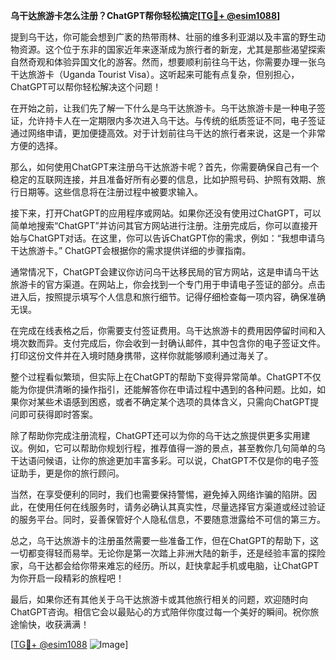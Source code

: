 **乌干达旅游卡怎么注册？ChatGPT帮你轻松搞定[[TG💪+ @esim1088](https://t.me/s/esim1088)]**

提到乌干达，你可能会想到广袤的热带雨林、壮丽的维多利亚湖以及丰富的野生动物资源。这个位于东非的国家近年来逐渐成为旅行者的新宠，尤其是那些渴望探索自然奇观和体验异国文化的游客。然而，想要顺利前往乌干达，你需要办理一张乌干达旅游卡（Uganda Tourist Visa）。这听起来可能有点复杂，但别担心，ChatGPT可以帮你轻松解决这个问题！

在开始之前，让我们先了解一下什么是乌干达旅游卡。乌干达旅游卡是一种电子签证，允许持卡人在一定期限内多次进入乌干达。与传统的纸质签证不同，电子签证通过网络申请，更加便捷高效。对于计划前往乌干达的旅行者来说，这是一个非常方便的选择。

那么，如何使用ChatGPT来注册乌干达旅游卡呢？首先，你需要确保自己有一个稳定的互联网连接，并且准备好所有必要的信息，比如护照号码、护照有效期、旅行日期等。这些信息将在注册过程中被要求输入。

接下来，打开ChatGPT的应用程序或网站。如果你还没有使用过ChatGPT，可以简单地搜索“ChatGPT”并访问其官方网站进行注册。注册完成后，你可以直接开始与ChatGPT对话。在这里，你可以告诉ChatGPT你的需求，例如：“我想申请乌干达旅游卡。” ChatGPT会根据你的需求提供详细的步骤指南。

通常情况下，ChatGPT会建议你访问乌干达移民局的官方网站，这是申请乌干达旅游卡的官方渠道。在网站上，你会找到一个专门用于申请电子签证的部分。点击进入后，按照提示填写个人信息和旅行细节。记得仔细检查每一项内容，确保准确无误。

在完成在线表格之后，你需要支付签证费用。乌干达旅游卡的费用因停留时间和入境次数而异。支付完成后，你会收到一封确认邮件，其中包含你的电子签证文件。打印这份文件并在入境时随身携带，这样你就能够顺利通过海关了。

整个过程看似繁琐，但实际上在ChatGPT的帮助下变得异常简单。ChatGPT不仅能为你提供清晰的操作指引，还能解答你在申请过程中遇到的各种问题。比如，如果你对某些术语感到困惑，或者不确定某个选项的具体含义，只需向ChatGPT提问即可获得即时答案。

除了帮助你完成注册流程，ChatGPT还可以为你的乌干达之旅提供更多实用建议。例如，它可以帮助你规划行程，推荐值得一游的景点，甚至教你几句简单的乌干达语问候语，让你的旅途更加丰富多彩。可以说，ChatGPT不仅是你的电子签证助手，更是你的旅行顾问。

当然，在享受便利的同时，我们也需要保持警惕，避免掉入网络诈骗的陷阱。因此，在使用任何在线服务时，请务必确认其真实性，尽量选择官方渠道或经过验证的服务平台。同时，妥善保管好个人隐私信息，不要随意泄露给不可信的第三方。

总之，乌干达旅游卡的注册虽然需要一些准备工作，但在ChatGPT的帮助下，这一切都变得轻而易举。无论你是第一次踏上非洲大陆的新手，还是经验丰富的探险家，乌干达都会给你带来难忘的经历。所以，赶快拿起手机或电脑，让ChatGPT为你开启一段精彩的旅程吧！

最后，如果你还有其他关于乌干达旅游卡或其他旅行相关的问题，欢迎随时向ChatGPT咨询。相信它会以最贴心的方式陪伴你度过每一个美好的瞬间。祝你旅途愉快，收获满满！

[[TG💪+ @esim1088](https://t.me/s/esim1088) ![Image](https://i.postimg.cc/4NQfJmqS/Snipaste-2025-05-13-00-14-12.png)]